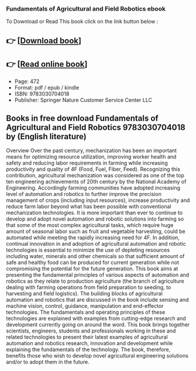### Fundamentals of Agricultural and Field Robotics  ebook

To Download or Read This book click on the link button below :

## 👉  [**[Download book](http://filesbooks.info/download.php?group=book&from=github.com&id=607284&lnk=1063 "Download book")**]

## 👉  [**[Read online book](http://filesbooks.info/download.php?group=book&from=github.com&id=607284&lnk=1063 "Read online book")**]


* Page: 472
* Format: pdf / epub / kindle
* ISBN: 9783030704018
* Publisher: Springer Nature Customer Service Center LLC



## Books in free download Fundamentals of Agricultural and Field Robotics 9783030704018 by  (English literature)


Overview
Over the past century, mechanization has been an important means for optimizing resource utilization, improving worker health and safety and reducing labor requirements in farming while increasing productivity and quality of 4F (Food, Fuel, Fiber, Feed). Recognizing this contribution, agricultural mechanization was considered as one of the top ten engineering achievements of 20th century by the National Academy of Engineering. Accordingly farming communities have adopted increasing level of automation and robotics to further improve the precision management of crops (including input resources), increase productivity and reduce farm labor beyond what has been possible with conventional mechanization technologies. It is more important than ever to continue to develop and adopt novel automation and robotic solutions into farming so that some of the most complex agricultural tasks, which require huge amount of seasonal labor such as fruit and vegetable harvesting, could be automated while meeting the rapidly increasing need for 4F. In addition, continual innovation in and adoption of agricultural automation and robotic technologies is essential to minimize the use of depleting resources including water, minerals and other chemicals so that sufficient amount of safe and healthy food can be produced for current generation while not compromising the potential for the future generation. This book aims at presenting the fundamental principles of various aspects of automation and robotics as they relate to production agriculture (the branch of agriculture dealing with farming operations from field preparation to seeding, to harvesting and field logistics). The building blocks of agricultural automation and robotics that are discussed in the book include sensing and machine vision, control, guidance, manipulation and end-effector technologies. The fundamentals and operating principles of these technologies are explained with examples from cutting-edge research and development currently going on around the word. This book brings together scientists, engineers, students and professionals working in these and related technologies to present their latest examples of agricultural automation and robotics research, innovation and development while explaining the fundamentals of the technology. The book, therefore, benefits those who wish to develop novel agricultural engineering solutions and/or to adopt them in the future.




